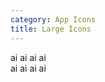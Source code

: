 ```yaml
---
category: App Icons
title: Large Icons
---
```

<div>
  <span class="app-icon app-icon-lg app-icon-black">ai</span>
  <span class="app-icon app-icon-lg app-icon-blue">ai</span>
  <span class="app-icon app-icon-lg app-icon-green">ai</span>
  <span class="app-icon app-icon-lg app-icon-orange">ai</span>
</div>
<div>
  <span class="app-icon app-icon-lg app-icon-branded-black">ai<span class="caret"></span></span>
  <span class="app-icon app-icon-lg app-icon-branded-blue">ai<span class="caret"></span></span>
  <span class="app-icon app-icon-lg app-icon-branded-green">ai<span class="caret"></span></span>
  <span class="app-icon app-icon-lg app-icon-branded-orange">ai<span class="caret"></span></span>
</div>
